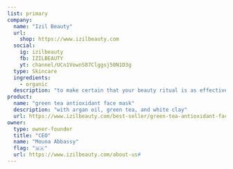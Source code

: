 ```yaml
---
list: primary
company:
  name: "Izil Beauty"
  url:
    shop: https://www.izilbeauty.com
  social:
    ig: izilbeauty
    fb: IZILBEAUTY
    yt: channel/UCn1VownS87Clggsj50N1D3g
  type: Skincare
  ingredients:
    - organic
  description: "to make certain that your beauty ritual is as effective as it is enjoyable"
product:
  name: "green tea antioxidant face mask"
  description: "with argan oil, green tea, and white clay"
  url: https://www.izilbeauty.com/best-seller/green-tea-antioxidant-face-mask.html
owner:
  type: owner-founder
  title: "CEO"
  name: "Mouna Abbassy"
  flag: "🇲🇦"
  url: https://www.izilbeauty.com/about-us#
---
```

